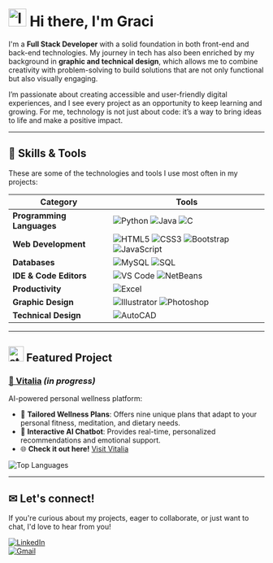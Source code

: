 # <img src="https://github.com/user-attachments/assets/191afcfb-c9d6-427a-bd85-5a0b8c2ae159" width="35px" alt="love" /> Hi there, I'm Graci  

I'm a **Full Stack Developer** with a solid foundation in both front-end and back-end technologies. My journey in tech has also been enriched by my background in **graphic and technical design**, which allows me to combine creativity with problem-solving to build solutions that are not only functional but also visually engaging.  

I’m passionate about creating accessible and user-friendly digital experiences, and I see every project as an opportunity to keep learning and growing. For me, technology is not just about code: it’s a way to bring ideas to life and make a positive impact.  



---

## 🌊 Skills & Tools  

These are some of the technologies and tools I use most often in my projects:

| Category         | Tools |
|-----------------|-------|
| **Programming Languages** | ![Python](https://img.shields.io/badge/Python-4F959D?style=for-the-badge&logo=python&logoColor=white) ![Java](https://img.shields.io/badge/Java-205781?style=for-the-badge&logo=java&logoColor=white) ![C](https://img.shields.io/badge/C-98D2C0?style=for-the-badge&logo=c&logoColor=205781) |
| **Web Development** | ![HTML5](https://img.shields.io/badge/HTML5-F6F8D5?style=for-the-badge&logo=html5&logoColor=205781) ![CSS3](https://img.shields.io/badge/CSS3-4F959D?style=for-the-badge&logo=css3&logoColor=white) ![Bootstrap](https://img.shields.io/badge/Bootstrap-98D2C0?style=for-the-badge&logo=bootstrap&logoColor=205781) ![JavaScript](https://img.shields.io/badge/JavaScript-205781?style=for-the-badge&logo=javascript&logoColor=F6F8D5) |
| **Databases** | ![MySQL](https://img.shields.io/badge/MySQL-4F959D?style=for-the-badge&logo=mysql&logoColor=white) ![SQL](https://img.shields.io/badge/SQL-98D2C0?style=for-the-badge&logo=postgresql&logoColor=205781) |
| **IDE & Code Editors** | ![VS Code](https://img.shields.io/badge/VS%20Code-F6F8D5?style=for-the-badge&logo=visual-studio-code&logoColor=205781) ![NetBeans](https://img.shields.io/badge/NetBeans-4F959D?style=for-the-badge&logo=apachenetbeanside&logoColor=white) |
| **Productivity** | ![Excel](https://img.shields.io/badge/Excel-98D2C0?style=for-the-badge&logo=microsoft-excel&logoColor=205781) |
| **Graphic Design** | ![Illustrator](https://img.shields.io/badge/Illustrator-F6F8D5?style=for-the-badge&logo=adobe-illustrator&logoColor=205781) ![Photoshop](https://img.shields.io/badge/Photoshop-4F959D?style=for-the-badge&logo=adobe-photoshop&logoColor=white) |
| **Technical Design** | ![AutoCAD](https://img.shields.io/badge/AutoCAD-205781?style=for-the-badge&logo=autodesk&logoColor=F6F8D5) |

---

## <img src="https://github.com/user-attachments/assets/7bcd5989-99d3-47c5-90a5-1a2b188382ba" width="30px" alt="star" /> Featured Project
### [💙 Vitalia](https://github.com/gracimarch/Vitalia) *(in progress)*  
AI-powered personal wellness platform:  
- 🧘 **Tailored Wellness Plans**: Offers nine unique plans that adapt to your personal fitness, meditation, and dietary needs.
- 🤖 **Interactive AI Chatbot**: Provides real-time, personalized recommendations and emotional support.
- 🌐 **Check it out here!** [Visit Vitalia](https://vitalia-selfcare.vercel.app)

![Top Languages](https://github-readme-stats.vercel.app/api/top-langs/?username=gracimarch&repo=Vitalia&layout=compact&theme=radical&bg_color=F6F8D5&title_color=205781&text_color=4F959D)

---

## ✉ Let's connect!  

If you're curious about my projects, eager to collaborate, or just want to chat, I'd love to hear from you!

[![LinkedIn](https://img.shields.io/badge/LinkedIn-205781?style=for-the-badge&logo=linkedin&logoColor=F6F8D5)](https://www.linkedin.com/in/gracimarch/)  
[![Gmail](https://img.shields.io/badge/Email-4F959D?style=for-the-badge&logo=gmail&logoColor=F6F8D5)](mailto:gracianamarch1@gmail.com)
